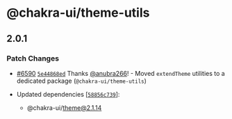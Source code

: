 # @chakra-ui/theme-utils

## 2.0.1

### Patch Changes

- [#6590](https://github.com/chakra-ui/chakra-ui/pull/6590)
  [`5e44868ed`](https://github.com/chakra-ui/chakra-ui/commit/5e44868ed0b86b15ef7892a249a24865d900fe57)
  Thanks [@anubra266](https://github.com/anubra266)! - Moved `extendTheme`
  utilities to a dedicated package (`@chakra-ui/theme-utils`)

- Updated dependencies
  [[`58856c739`](https://github.com/chakra-ui/chakra-ui/commit/58856c739c536474cc23a94809082a9d549c71a3)]:
  - @chakra-ui/theme@2.1.14

